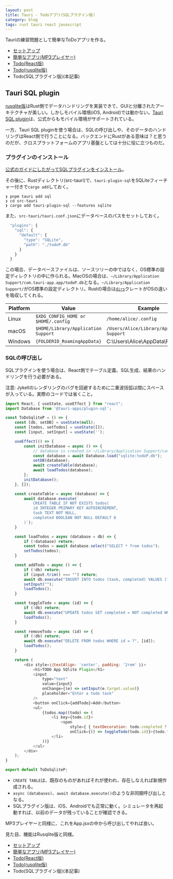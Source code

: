 ```yaml
---
layout: post
title: Tauri - Todoアプリ(SQLプラグイン版)
category: blog
tags: rust tauri react javascript
---
```


Tauriの練習問題として簡単なToDoアプリを作る。

* [セットアップ](../Tauri-Setup/)
* [簡単なアプリ(MP3プレイヤー)](../Tauri-Player1/)
* [Todo(React版)](../Tauri-Todo/)
* [Todo(rusqlite版)](../Tauri-Todo-Rusqlite/)
* Todo(SQLプラグイン版)(本記事)

## Tauri SQL plugin

[rusqlite版](Tauri-Todo-Rusqlite.md)はRust側でデータハンドリングを実装できて、GUIと分離されたアーキテクチャが美しい。しかしモバイル環境(iOS, Android)では動かない。[Tauri SQL plugin](https://tauri.app/ja/plugin/sql/)は、公式からもモバイル環境がサポートされている。

一方、Tauri SQL pluginを使う場合は、SQLの呼び出しや、そのデータのハンドリングはReact側で行うことになる。バックエンドにRustがある意味は？と思うのだが、クロスプラットフォームのアプリ基盤としては十分に役に立つものだ。

### プラグインのインストール

[公式のガイドにしたがってSQLプラグインをインストール](https://v2.tauri.app/plugin/sql/)。

その後に、Rustディレクトリ(src-tauri)で、`tauri-plugin-sql`をSQLiteフィーチャー付きで`cargo add`しておく。

```
❯ pnpm tauri add sql
❯ cd src-tauri
❯ cargo add tauri-plugin-sql --features sqlite
```

また、`src-tauri/tauri.conf.json`にデータベースのパスをセットしておく。

```javascript
  "plugins": {
    "sql": {
      "default": {
        "type": "SQLite",
        "path": "./todoP.db"
      }
    }
  }
```

この場合、データベースファイルは、ソースツリーの中ではなく、OS標準の設定ディレクトリの中に作られる。MacOSの場合は、`~/Library/Application Support/com.tauri-app.app/todoP.db`となる。`~/Library/Application Support/`がOS標準の設定ディレクトリ。Rustの場合は[`dirs`](https://docs.rs/dirs/latest/dirs/)クレートがOSの違いを吸収してくれる。

| Platform | Value                               | Example                                    |
| -------- | ----------------------------------- | ------------------------------------------ |
| Linux    | `$XDG_CONFIG_HOME or $HOME/.config` | `/home/alice/.config`                      |
| macOS    | `$HOME/Library/Application Support` | `/Users/Alice/Library/Application Support` |
| Windows  | `{FOLDERID_RoamingAppData}`         | C:\Users\Alice\AppData\Roaming             |

### SQLの呼び出し

SQLプラグインを使う場合は、React側でテーブル定義、SQL生成、結果のハンドリングを行う必要がある。

注意: Jykellのレンダリングのバグを回避するために二重波括弧は間にスペースが入っている。実際のコードでは省くこと。

```javascript
import React, { useState, useEffect } from "react";
import Database from '@tauri-apps/plugin-sql';

const ToDoSqliteP = () => {
    const [db, setDB] = useState(null);
    const [todos, setTodos] = useState([]);
    const [input, setInput] = useState('');

    useEffect(() => {
        const initDatabase = async () => {
            // database is created in ~/Library/Application Support/com.tauri-app.app/todoP.db
            const database = await Database.load("sqlite:todoP.db");
            setDB(database);
            await createTable(database);
            await loadTodos(database);
        };
        initDatabase();
    }, []);

    const createTable = async (database) => {
        await database.execute(`
            CREATE TABLE IF NOT EXISTS todos(
            id INTEGER PRIMARY KEY AUTOINCREMENT,
            task TEXT NOT NULL,
            completed BOOLEAN NOT NULL DEFAULT 0
        )`);
    }

    const loadTodos = async (database = db) => {
        if (!database) return;
        const todos = await database.select("SELECT * from todos");
        setTodos(todos);
    }

    const addTodo = async () => {
        if (!db) return;
        if (input.trim() === "") return;
        await db.execute("INSERT INTO todos (task, completed) VALUES (?, ?)", [input, 0]);
        setInput("");
        loadTodos();
    }

    const toggleTodo = async (id) => {
        if (!db) return;
        await db.execute("UPDATE todos SET completed = NOT completed WHERE id = ?", [id]);
        loadTodos();
    }

    const removeTodo = async (id) => {
        if (!db) return;
        await db.execute("DELETE FROM todos WHERE id = ?", [id]);
        loadTodos();
    }

    return (
        <div style=｛｛textAlign: 'center', padding: '2rem' ｝｝>
            <h1>TODO App SQlite Plugin</h1>
            <input
                type="text"
                value={input}
                onChange={(e) => setInput(e.target.value)}
                placeholder="Enter a todo task"
            />
            <button onClick={addTodo}>Add</button>
            <ul>
                {todos.map((todo) => (
                    <li key={todo.id}>
                        <span
                            style={ { textDecoration: todo.completed ? "line-through" : "none", } }
                            onClick={() => toggleTodo(todo.id)}>{todo.task}</span> <button onClick={() => removeTodo(todo.id)}>Delete</button>
                    </li>
                ))}
            </ul>
        </div>
    );
}

export default ToDoSqliteP;
```

* `CREATE TABLE`は、既存のものがあればそれが使われ、存在しなえれば新規作成される。
* `async (databases)`、`await database.execute()`のような非同期呼び出しとなる。
* SQLプラグイン版は、iOS、Androidでも正常に動く。シミュレータを再起動すれば、以前のデータが残っていることが確認できる。


MP3プレイヤーと同様に、これをApp.jsxの中から呼び出してやれば良い。

見た目、機能はRusqlite版と同様。


* [セットアップ](../Tauri-Setup/)
* [簡単なアプリ(MP3プレイヤー)](../Tauri-Player1/)
* [Todo(React版)](../Tauri-Todo/)
* [Todo(rusqlite版)](../Tauri-Todo-Rusqlite/)
* Todo(SQLプラグイン版)(本記事)